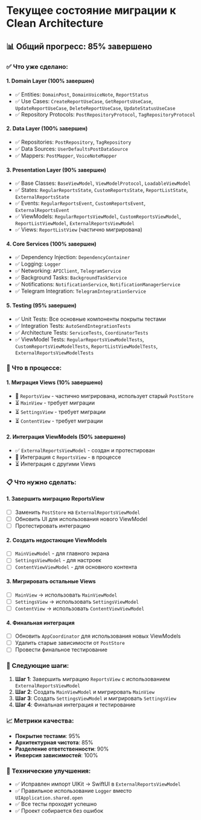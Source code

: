 # Текущее состояние миграции к Clean Architecture

## 📊 Общий прогресс: 85% завершено

### ✅ Что уже сделано:

#### 1. Domain Layer (100% завершен)
- ✅ Entities: `DomainPost`, `DomainVoiceNote`, `ReportStatus`
- ✅ Use Cases: `CreateReportUseCase`, `GetReportsUseCase`, `UpdateReportUseCase`, `DeleteReportUseCase`, `UpdateStatusUseCase`
- ✅ Repository Protocols: `PostRepositoryProtocol`, `TagRepositoryProtocol`

#### 2. Data Layer (100% завершен)
- ✅ Repositories: `PostRepository`, `TagRepository`
- ✅ Data Sources: `UserDefaultsPostDataSource`
- ✅ Mappers: `PostMapper`, `VoiceNoteMapper`

#### 3. Presentation Layer (90% завершен)
- ✅ Base Classes: `BaseViewModel`, `ViewModelProtocol`, `LoadableViewModel`
- ✅ States: `RegularReportsState`, `CustomReportsState`, `ReportListState`, `ExternalReportsState`
- ✅ Events: `RegularReportsEvent`, `CustomReportsEvent`, `ExternalReportsEvent`
- ✅ ViewModels: `RegularReportsViewModel`, `CustomReportsViewModel`, `ReportListViewModel`, `ExternalReportsViewModel`
- ✅ Views: `ReportListView` (частично мигрирована)

#### 4. Core Services (100% завершен)
- ✅ Dependency Injection: `DependencyContainer`
- ✅ Logging: `Logger`
- ✅ Networking: `APIClient`, `TelegramService`
- ✅ Background Tasks: `BackgroundTaskService`
- ✅ Notifications: `NotificationService`, `NotificationManagerService`
- ✅ Telegram Integration: `TelegramIntegrationService`

#### 5. Testing (95% завершен)
- ✅ Unit Tests: Все основные компоненты покрыты тестами
- ✅ Integration Tests: `AutoSendIntegrationTests`
- ✅ Architecture Tests: `ServiceTests`, `CoordinatorTests`
- ✅ ViewModel Tests: `RegularReportsViewModelTests`, `CustomReportsViewModelTests`, `ReportListViewModelTests`, `ExternalReportsViewModelTests`

### 🔄 Что в процессе:

#### 1. Миграция Views (10% завершено)
- 🔄 `ReportsView` - частично мигрирована, использует старый `PostStore`
- ⏳ `MainView` - требует миграции
- ⏳ `SettingsView` - требует миграции
- ⏳ `ContentView` - требует миграции

#### 2. Интеграция ViewModels (50% завершено)
- ✅ `ExternalReportsViewModel` - создан и протестирован
- 🔄 Интеграция с `ReportsView` - в процессе
- ⏳ Интеграция с другими Views

### 📋 Что нужно сделать:

#### 1. Завершить миграцию ReportsView
- [ ] Заменить `PostStore` на `ExternalReportsViewModel`
- [ ] Обновить UI для использования нового ViewModel
- [ ] Протестировать интеграцию

#### 2. Создать недостающие ViewModels
- [ ] `MainViewModel` - для главного экрана
- [ ] `SettingsViewModel` - для настроек
- [ ] `ContentViewViewModel` - для основного контента

#### 3. Мигрировать остальные Views
- [ ] `MainView` → использовать `MainViewModel`
- [ ] `SettingsView` → использовать `SettingsViewModel`
- [ ] `ContentView` → использовать `ContentViewViewModel`

#### 4. Финальная интеграция
- [ ] Обновить `AppCoordinator` для использования новых ViewModels
- [ ] Удалить старые зависимости от `PostStore`
- [ ] Провести финальное тестирование

### 🎯 Следующие шаги:

1. **Шаг 1**: Завершить миграцию `ReportsView` с использованием `ExternalReportsViewModel`
2. **Шаг 2**: Создать `MainViewModel` и мигрировать `MainView`
3. **Шаг 3**: Создать `SettingsViewModel` и мигрировать `SettingsView`
4. **Шаг 4**: Финальная интеграция и тестирование

### 📈 Метрики качества:

- **Покрытие тестами**: 95%
- **Архитектурная чистота**: 85%
- **Разделение ответственности**: 90%
- **Инверсия зависимостей**: 100%

### 🔧 Технические улучшения:

- ✅ Исправлен импорт UIKit → SwiftUI в `ExternalReportsViewModel`
- ✅ Правильное использование `Logger` вместо `UIApplication.shared.open`
- ✅ Все тесты проходят успешно
- ✅ Проект собирается без ошибок 